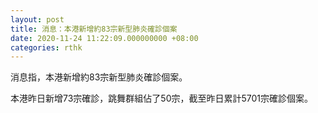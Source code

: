 ```yaml
---
layout: post
title: 消息：本港新增約83宗新型肺炎確診個案
date: 2020-11-24 11:22:09.000000000 +08:00
categories: rthk
---
```


消息指，本港新增約83宗新型肺炎確診個案。

本港昨日新增73宗確診，跳舞群組佔了50宗，截至昨日累計5701宗確診個案。
